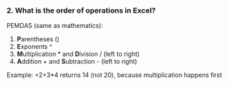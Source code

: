 ### 2. **What is the order of operations in Excel?**

PEMDAS (same as mathematics):

1. **P**arentheses ()
2. **E**xponents ^
3. **M**ultiplication * and **D**ivision / (left to right)
4. **A**ddition + and **S**ubtraction - (left to right)

Example: =2+3*4 returns 14 (not 20), because multiplication happens first
